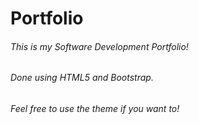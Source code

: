 # Portfolio

###### This is my Software Development Portfolio!
###### Done using HTML5 and Bootstrap.
###### Feel free to use the theme if you want to!
